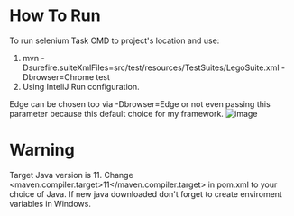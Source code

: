 # How To Run

 To run selenium Task CMD to project's location and use:
 1. mvn -Dsurefire.suiteXmlFiles=src/test/resources/TestSuites/LegoSuite.xml -Dbrowser=Chrome test 
 2. Using InteliJ Run configuration.
 
 Edge can be chosen too via  -Dbrowser=Edge or not even passing this parameter because this default choice for my framework.
 ![image](https://user-images.githubusercontent.com/25178870/156804102-dd6e0b5a-a8d6-480f-99da-98c3de5c6f44.png)

# Warning

Target Java version is 11. Change <maven.compiler.target>11</maven.compiler.target> in pom.xml to your choice of Java.
If new java downloaded don't forget to create enviroment variables in Windows.
